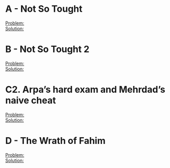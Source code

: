 # A - Not So Tought
[Problem:](https://codeforces.com/gym/378788/problem/A)\
[Solution:](https://codeforces.com/gym/378788/submission/156883282)

# B - Not So Tought 2
[Problem:](https://codeforces.com/gym/378788/problem/B)\
[Solution:](https://codeforces.com/gym/378788/submission/156883948)

# C2. Arpa’s hard exam and Mehrdad’s naive cheat
[Problem:](https://codeforces.com/gym/378788/problem/C2)\
[Solution:](https://codeforces.com/gym/378788/submission/156902217)

# D - The Wrath of Fahim
[Problem:](https://codeforces.com/gym/374471/problem/D)\
[Solution:](https://codeforces.com/gym/374471/submission/156875220)


